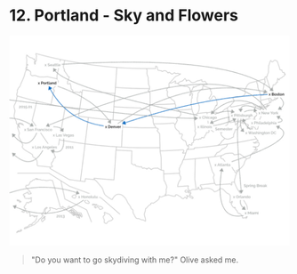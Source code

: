 # 12. Portland - Sky and Flowers

![](../../images/map/09.jpg)

> "Do you want to go skydiving with me?" Olive asked me.
